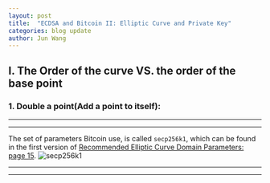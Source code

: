 ```yaml
---
layout: post
title:  "ECDSA and Bitcoin II: Elliptic Curve and Private Key"
categories: blog update
author: Jun Wang
---
```


## I. The Order of the curve VS. the order of the base point
### 1. Double a point(Add a point to itself):

----
****  
The set of parameters Bitcoin use, is called `secp256k1`, which can be found in the first version of [Recommended Elliptic Curve Domain Parameters: page 15][v1-2].
![secp256k1](/Blog/assets/img/secp256k1.png)

----
****

[v1-2]: http://www.secg.org/SEC2-Ver-1.0.pdf
[PrimalityTestPython]: https://rosettacode.org/wiki/Miller%E2%80%93Rabin_primality_test#Python
[SchoofAlgorithm]:https://en.wikipedia.org/wiki/Schoof%27s_algorithm#The_algorithm
